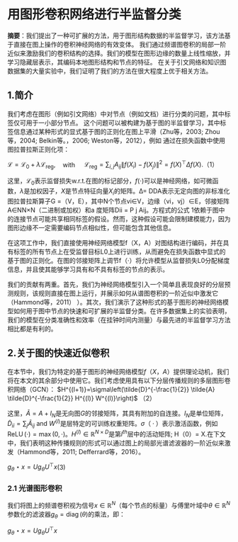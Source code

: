 # 用图形卷积网络进行半监督分类

**摘要**：我们提出了一种可扩展的方法，用于图形结构数据的半监督学习，该方法基于直接在图上操作的卷积神经网络的有效变体。 我们通过频谱图卷积的局部一阶近似来激励我们的卷积结构的选择。我们的模型在图形边缘的数量上线性缩放，并学习隐藏层表示，其编码本地图形结构和节点的特征。 在关于引文网络和知识图数据集的大量实验中，我们证明了我们的方法在很大程度上优于相关方法。

## 1.简介

我们考虑在图形（例如引文网络）中对节点（例如文档）进行分类的问题，其中标签仅可用于一小部分节点。
这个问题可以被构建为基于图的半监督学习，其中标签信息通过某种形式的显式基于图的正则化在图上平滑（Zhu等，2003; Zhou等，2004; Belkin等。，2006; Weston等，2012），例如 通过在损失函数中使用图拉普拉斯正则化项：

$\mathcal{L}=\mathcal{L}_{0}+\lambda \mathcal{L}_{\mathrm{reg}}, \quad​$ with $\quad \mathcal{L}_{\mathrm{reg}}=\sum_{i, j} A_{i j}\left\|f\left(X_{i}\right)-f\left(X_{j}\right)\right\|^{2}=f(X)^{\top} \Delta f(X) .     （1） ​$

这里，$\mathcal{L}_{0}$表示监督损失w.r.t.在图的标记部分，$f(\cdot)$可以是神经网络，如可微函数，$λ$是加权因子，$X$是节点特征向量$X_i$的矩阵。Δ= DDA表示无定向图的非标准化图拉普拉斯算子G =（V，E），其中N个节点vi∈V，边缘（vi，vj）∈E，邻接矩阵A∈NN×N（二进制或加权）和a 度矩阵Dii = P j Aij。方程式的公式 1依赖于图中的连接节点可能共享相同标签的假设。然而，这种假设可能会限制建模能力，因为图形边缘不一定需要编码节点相似性，但可能包含其他信息。

在这项工作中，我们直接使用神经网络模型f（X，A）对图结构进行编码，并在具有标签的所有节点上在受监督目标L0上进行训练，从而避免在损失函数中显式的基于图的正则化。在图的邻接矩阵上调节f（·）将允许模型从监督损失L0分配梯度信息，并且使其能够学习具有和不具有标签的节点的表示。

我们的贡献有两重。首先，我们为神经网络模型引入一个简单且表现良好的分层预测规则，该规则直接在图上运行，并展示如何从谱图卷积的一阶近似中激发它（Hammond等，2011） ）。其次，我们演示了这种形式的基于图形的神经网络模型如何用于图中节点的快速和可扩展的半监督分类。在许多数据集上的实验表明，我们的模型在分类准确性和效率（在挂钟时间内测量）与最先进的半监督学习方法相比都是有利的。

## 2.关于图的快速近似卷积

在本节中，我们为特定的基于图形的神经网络模型$f（X，A）$提供理论动机，我们将在本文的其余部分中使用它。我们考虑使用具有以下分层传播规则的多层图形卷积网络（GCN）：
	$H^{(l+1)}=\sigma\left(\tilde{D}^{-\frac{1}{2}} \tilde{A} \tilde{D}^{-\frac{1}{2}} H^{(l)} W^{(l)}\right)$    （2）

这里，$\tilde{A}=A+I_{N}$是无向图$G$的邻接矩阵，其具有附加的自连接。$I_N$是单位矩阵，$\tilde{D}_{i i}=\sum_{j} \tilde{A}_{i j}$ and $W^{(l)}$是层特定的可训练权重矩阵。$σ（·）$表示激活函数，例如$\operatorname{ReLU}(\cdot)=\max (0, \cdot)$。$H^{(l)} \in \mathbb{R}^{N \times D}$是第$l^{th}$层中的活动矩阵; H（0）= X.在下文中，我们表明这种传播规则的形式可以通过图上的局部光谱滤波器的一阶近似来激发（Hammond等，2011; Defferrard等，2016）。

$g_{\theta} \star x=U g_{\theta} U^{\top} x​$    (3)

### 2.1 光谱图形卷积

我们将图上的频谱卷积视为信号$x \in \mathbb{R}^{N}$（每个节点的标量）与傅里叶域中$\theta \in \mathbb{R}^{N}$参数化的滤波器$g_{\theta}=\operatorname{diag}(\theta)$的乘法，即：

$g_{\theta} \star x=U g_{\theta} U^{\top} x$

